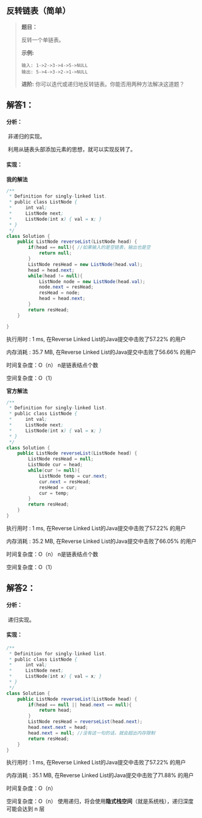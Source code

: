 ## 反转链表（简单）

> **题目：**
>
> 反转一个单链表。
>
> **示例:**
>
> ```
> 输入: 1->2->3->4->5->NULL
> 输出: 5->4->3->2->1->NULL
> ```
>
> **进阶:**
> 你可以迭代或递归地反转链表。你能否用两种方法解决这道题？

## 解答1：

#### 分析：

​	非递归的实现。

​	利用从链表头部添加元素的思想，就可以实现反转了。

#### 实现：

**我的解法**

```java
/**
 * Definition for singly-linked list.
 * public class ListNode {
 *     int val;
 *     ListNode next;
 *     ListNode(int x) { val = x; }
 * }
 */
class Solution {
    public ListNode reverseList(ListNode head) {
        if(head == null){ //如果输入的是空链表，输出也是空
            return null;
        }
        ListNode resHead = new ListNode(head.val);
        head = head.next;
        while(head != null){
            ListNode node = new ListNode(head.val);
            node.next = resHead;
            resHead = node;
            head = head.next;
        }
        return resHead;
    }

}
```

执行用时 : 1 ms, 在Reverse Linked List的Java提交中击败了57.22% 的用户

内存消耗 : 35.7 MB, 在Reverse Linked List的Java提交中击败了56.66% 的用户

时间复杂度：O（n） n是链表结点个数

空间复杂度：O（1）

**官方解法**

```java
/**
 * Definition for singly-linked list.
 * public class ListNode {
 *     int val;
 *     ListNode next;
 *     ListNode(int x) { val = x; }
 * }
 */
class Solution {
    public ListNode reverseList(ListNode head) {
        ListNode resHead = null;
        ListNode cur = head;
        while(cur != null){
            ListNode temp = cur.next;
            cur.next = resHead;
            resHead = cur;
            cur = temp;
        }
        return resHead;
    }
}
```

执行用时 : 1 ms, 在Reverse Linked List的Java提交中击败了57.22% 的用户

内存消耗 : 35.2 MB, 在Reverse Linked List的Java提交中击败了66.05% 的用户

时间复杂度：O（n） n是链表结点个数

空间复杂度：O（1）

## 解答2：

#### 分析：

​	递归实现。

#### 实现：

```java
/**
 * Definition for singly-linked list.
 * public class ListNode {
 *     int val;
 *     ListNode next;
 *     ListNode(int x) { val = x; }
 * }
 */
class Solution {
    public ListNode reverseList(ListNode head) {
        if(head == null || head.next == null){
            return head;
        }
        ListNode resHead = reverseList(head.next);
        head.next.next = head;
        head.next = null; //没有这一句的话，就会超出内存限制
        return resHead;
    }
}
```

执行用时 : 1 ms, 在Reverse Linked List的Java提交中击败了57.22% 的用户

内存消耗 : 35.1 MB, 在Reverse Linked List的Java提交中击败了71.88% 的用户

时间复杂度：O（n）

空间复杂度：O（n）  使用递归，将会使用**隐式栈空间**（就是系统栈），递归深度可能会达到 n 层